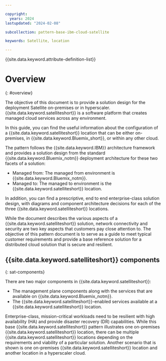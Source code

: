 ```yaml
---

copyright:
  years: 2024
lastupdated: "2024-02-08"

subcollection: pattern-base-ibm-cloud-satellite

keywords: Satellite, location

---
```


{{site.data.keyword.attribute-definition-list}}

# Overview
{: #overview}

<!-- Note to author>    THIS SHOULD BE ABOUT 10 – 15 LINES AND FOLLOW….
The objective of this pattern is to provide a solution design for……. -->

The objective of this document is to provide a solution design for the deployment Satellite on-premises or in hyperscaler. {{site.data.keyword.satelliteshort}} is a software platform that creates managed cloud services across any environment. 

In this guide, you can find the useful information about the configuration of a {{site.data.keyword.satelliteshort}} location that can be either on-premises, in {{site.data.keyword.Bluemix_short}}, or within any other cloud.

The pattern follows the {{site.data.keyword.IBM}} architecture framework and provides a solution design from the standard {{site.data.keyword.Bluemix_notm}} deployment architecture for these two facets of a solution:

- Managed from: The managed from environment is {{site.data.keyword.Bluemix_notm}}.
- Managed to: The managed to environment is the {{site.data.keyword.satelliteshort}} location.

In addition, you can find a prescriptive, end to end enterprise-class solution design, with diagrams and component architecture decisions for each of the three {{site.data.keyword.satelliteshort}} locations.

While the document describes the various aspects of a {{site.data.keyword.satelliteshort}} solution, network connectivity and security are two key aspects that customers pay close attention to. The objective of this pattern document is to serve as a guide to meet typical customer requirements and provide a base reference solution for a distributed cloud solution that is secure and resilient.

## {{site.data.keyword.satelliteshort}} components
{: sat-components}

There are two major components in {{site.data.keyword.satelliteshort}}:
- The management plane components along with the services that are available on {{site.data.keyword.Bluemix_notm}}.
- The {{site.data.keyword.satelliteshort}}-enabled services available at a {{site.data.keyword.satelliteshort}} location.

Enterprise-class, mission-critical workloads need to be resilient with high availability (HA) and provide disaster recovery (DR) capabilities. While this base {{site.data.keyword.satelliteshort}} pattern illustrates one on-premises {{site.data.keyword.satelliteshort}} location, there can be multiple {{site.data.keyword.satelliteshort}} locations depending on the requirements and viability of a particular solution. Another scenario that is shown is one on-premises {{site.data.keyword.satelliteshort}} location and another location in a hyperscaler cloud.
